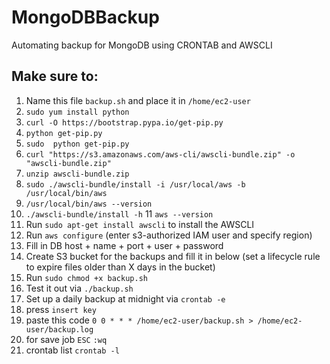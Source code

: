 # MongoDBBackup
Automating backup for MongoDB using CRONTAB and AWSCLI 
##  Make sure to:
 01) Name this file `backup.sh` and place it in `/home/ec2-user`
 02) `sudo yum install python`
 03) `curl -O https://bootstrap.pypa.io/get-pip.py`
 04) `python get-pip.py`
 05) `sudo  python get-pip.py`
 06) `curl "https://s3.amazonaws.com/aws-cli/awscli-bundle.zip" -o "awscli-bundle.zip"`
 07) `unzip awscli-bundle.zip`
 08) `sudo ./awscli-bundle/install -i /usr/local/aws -b /usr/local/bin/aws`
 09) `/usr/local/bin/aws --version`
 10) `./awscli-bundle/install -h`
 11  `aws --version`
 11) Run `sudo apt-get install awscli` to install the AWSCLI
 12) Run `aws configure` (enter s3-authorized IAM user and specify region)
 13) Fill in DB host + name + port + user + password
 15) Create S3 bucket for the backups and fill it in below (set a lifecycle rule to expire files older than X days in the bucket)
 16) Run `sudo chmod +x backup.sh`
 17) Test it out via  `./backup.sh`
 18) Set up a daily backup at midnight via `crontab -e`
 19) press `insert key`
 20) paste this code `0 0 * * * /home/ec2-user/backup.sh > /home/ec2-user/backup.log`
 21) for save job `ESC` `:wq`
 22) crontab list `crontab -l`
